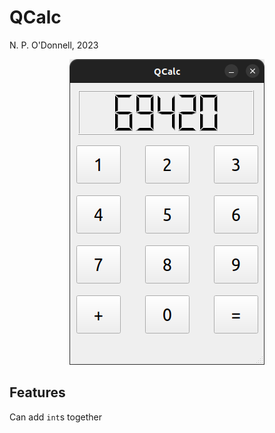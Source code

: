 # QCalc

N. P. O'Donnell, 2023

<center><img src="screenshot.png"/></center>

## Features

Can add `int`s together
